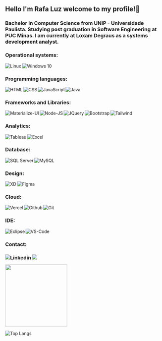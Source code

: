 ## Hello I'm Rafa Luz welcome to my profile!👋

### Bachelor in Computer Science from UNIP - Universidade Paulista. Studying post graduation in Software Engineering at PUC Minas. I am currently at Loxam Degraus as a systems development analyst.

  <h3> Operational systems: </h3>
  <img align="left" alt="Linux" src="https://img.shields.io/badge/Linux-FCC624?style=for-the-badge&logo=linux&logoColor=black"/>
  <img align="left" alt="Windows 10" src="https://img.shields.io/badge/Windows-0078D6?style=for-the-badge&logo=windows&logoColor=white"/>

  <br>

  <h3> Programming languages: </h3>
    <img align="left" alt="HTML" src="https://img.shields.io/badge/HTML5-E34F26?style=for-the-badge&logo=html5&logoColor=white">
    <img align="left" alt="CSS" src="https://img.shields.io/badge/CSS3-1572B6?style=for-the-badge&logo=css3&logoColor=white">
    <img align="left" alt="JavaScript" src="https://img.shields.io/badge/JavaScript-F7DF1E?style=for-the-badge&logo=javascript&logoColor=black">
     <img align="left" alt="Java" src="https://img.shields.io/badge/Java-ED8B00?style=for-the-badge&logo=openjdk&logoColor=white">

   <br>

   <h3>Frameworks and Libraries:</h3>
   <img align="left" alt="Materialize-UI" src="https://img.shields.io/badge/Material--UI-0081CB?style=for-the-badge&logo=material-ui&logoColor=white"/>
   <img align="left" alt="Node-JS" src="https://img.shields.io/badge/Node.js-43853D?style=for-the-badge&logo=node.js&logoColor=white">
   <img align="left" alt="JQuery" src="https://img.shields.io/badge/jQuery-0769AD?style=for-the-badge&logo=jquery&logoColor=white">
   <img align="left" alt="Bootstrap" src="https://img.shields.io/badge/Bootstrap-563D7C?style=for-the-badge&logo=bootstrap&logoColor=white">
   <img align="left" alt="Tailwind" src="https://img.shields.io/badge/Tailwind_CSS-38B2AC?style=for-the-badge&logo=tailwind-css&logoColor=white">

  <br>

  <h3> Analytics:</h3>
  <img align="left" alt="Tableau" src="https://img.shields.io/badge/Tableau-E97627?style=for-the-badge&logo=Tableau&logoColor=white" />
  <img align="left" alt="Excel" src="https://img.shields.io/badge/Microsoft_Excel-217346?style=for-the-badge&logo=microsoft-excel&logoColor=white" />

   <br>

  <h3> Database: </h3>
  <img align="left" alt="SQL Server" src="https://img.shields.io/badge/Microsoft%20SQL%20Server-CC2927?style=for-the-badge&logo=microsoft%20sql%20server&logoColor=white" />
  <img align="left" alt="MySQL" src="https://img.shields.io/badge/MySQL-00000F?style=for-the-badge&logo=mysql&logoColor=white" />

  <br>

  <h3>Design:</h3>
  <img align="left" alt="XD" src="https://img.shields.io/badge/Adobe%20XD-470137?style=for-the-badge&logo=Adobe%20XD&logoColor=#FF61F6" />
  <img align="left" alt="Figma" src="https://img.shields.io/badge/Figma-F24E1E?style=for-the-badge&logo=figma&logoColor=white" />

   <br>

  <h3> Cloud:</h3>
  <img align="left" alt="Vercel" src="https://img.shields.io/badge/Vercel-000000?style=for-the-badge&logo=vercel&logoColor=white" />
  <img align="left" alt="Github" src="https://img.shields.io/badge/GitHub-100000?style=for-the-badge&logo=github&logoColor=white" />
   <img align="left" alt="Git" src="https://img.shields.io/badge/GIT-E44C30?style=for-the-badge&logo=git&logoColor=white" />

   <br>

  <h3>IDE:</h3>
  <img align="left" alt="Eclipse" src="https://img.shields.io/badge/Eclipse-2C2255?style=for-the-badge&logo=eclipse&logoColor=white" />
  <img align="left" alt="VS-Code" src="https://img.shields.io/badge/Visual_Studio_Code-0078D4?style=for-the-badge&logo=visual%20studio%20code&logoColor=white" />
  
   <br>
  
 <div>
   
  <h3>Contact: <h3>
  <a href="mailto:rafaoluz@hotmail.com"><img src="https://img.shields.io/badge/Microsoft_Outlook-0078D4?style=for-the-badge&logo=microsoft-outlook&logoColor=white"/></a>     
  <a href="https://linkedin.com/in/rafaoluz"><img align="left" alt="Linkedin" src="https://img.shields.io/badge/LinkedIn-0077B5?style=for-the-badge&logo=linkedin&logoColor=white"/></a>
 
</div>

<picture>
    <source
      srcset="https://github-readme-stats.vercel.app/api?username=rafaoluz&show_icons=true&theme=tokyonight"
      media="(prefers-color-scheme: dark)"
    />
    <source
      srcset="https://github-readme-stats.vercel.app/api?username=rafaoluz&show_icons=true"
      media="(prefers-color-scheme: light), (prefers-color-scheme: no-preference)"
    />
     <img height=200 align="center" src="https://github-readme-stats.vercel.app/api/top-langs?username=rafaoluz&layout=compact&langs_count=8&card_width=320" />
</picture>

![Top Langs](https://github-readme-stats.vercel.app/api/top-langs/?username=anuraghazra&layout=compact)
